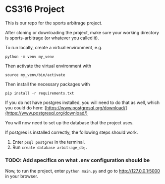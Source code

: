 # CS316 Project

This is our repo for the sports arbitrage project.

After cloning or downloading the project, make sure your working directory is sports-arbitrage (or whatever you called it).

To run locally, create a virtual environment, e.g.

```python -m venv my_venv```

Then activate the virtual environment with

```source my_venv/bin/activate```

Then install the necessary packages with

```pip install -r requirements.txt```

If you do not have postgres installed, you will need to do that as well, which you could do here: [https://www.postgresql.org/download/](https://www.postgresql.org/download/)

You will now need to set up the database that the project uses.

If postgres is installed correctly, the following steps should work.

1. Enter ```psql postgres``` in the terminal.
2. Run ```create database arbitrage_db;```.

### TODO: Add specifics on what .env configuration should be

Now, to run the project, enter ```python main.py``` and go to http://127.0.0.1:5000 in your browser.




